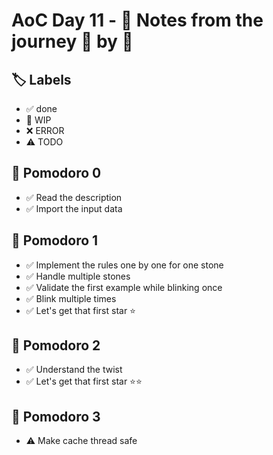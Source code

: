 # AoC Day 11 - 📝 Notes from the journey 🍅 by 🍅

## 🏷️ Labels

- ✅ done
- 🚧 WIP
- ❌ ERROR
- ⚠️ TODO

## 🍅 Pomodoro 0
- ✅ Read the description
- ✅ Import the input data

## 🍅 Pomodoro 1
- ✅ Implement the rules one by one for one stone
- ✅ Handle multiple stones
- ✅ Validate the first example while blinking once
- ✅ Blink multiple times
- ✅ Let's get that first star ⭐️

## 🍅 Pomodoro 2
- ✅ Understand the twist
- ✅ Let's get that first star ⭐️⭐️

## 🍅 Pomodoro 3
- ⚠️ Make cache thread safe